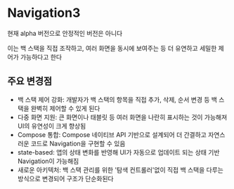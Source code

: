# Navigation3
현재 alpha 버전으로 안정적인 버전은 아니다

이는 백 스택을 직접 조작하고, 여러 화면을 동시에 보여주는 등 더 유연하고 세밀한 제어가 가능하다고 한다

## 주요 변경점
+ 백 스택 제어 강화: 개발자가 백 스택의 항목을 직접 추가, 삭제, 순서 변경 등 백 스택을 완벽히 제어할 수 있게 된다
+ 다중 화면 지원: 큰 화면이나 태블릿 등 여러 화면을 나란히 표시하는 것이 가능해져 UI의 유연성이 크게 향상됨
+ Compose 통합: Compose 네이티브 API 기반으로 설계되어 더 간결하고 자연스러운 코드로 Navigation을 구현할 수 있음
+ state-based: 앱의 상태 변화를 반영해 UI가 자동으로 업데이트 되는 상태 기반 Navigation이 가능해짐
+ 새로운 아키텍처: 백 스택 관리를 위한 '탐색 컨트롤러'없이 직접 백 스택을 다루는 방식으로 변경되어 구조가 단순화된다